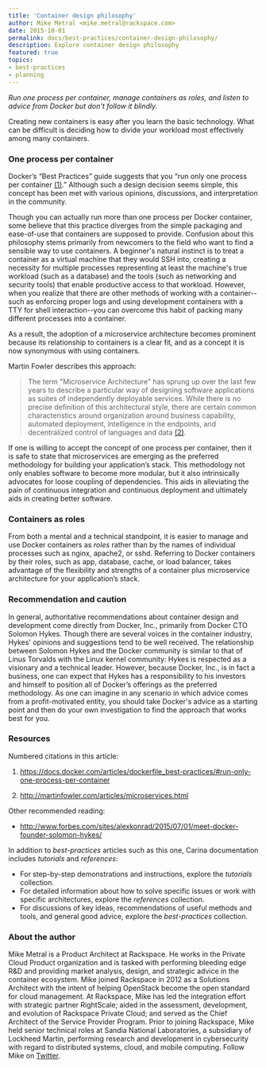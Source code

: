 ```yaml
---
title: 'Container design philosophy'
author: Mike Metral <mike.metral@rackspace.com>
date: 2015-10-01
permalink: docs/best-practices/container-design-philosophy/
description: Explore container design philosophy
featured: true
topics:
- best-practices
- planning
---
```


*Run one process per container, manage containers as roles, and listen to advice from Docker 
but don't follow it blindly.*

Creating new containers is easy after you learn the basic technology. What can be 
difficult is deciding how to divide your workload most effectively among many containers.

### One process per container

Docker’s “Best Practices” guide suggests that you “run only one process per container 
[(1)](#resources).” Although such a design decision seems simple, this concept has been 
met with various opinions, discussions, and interpretation in the community.

Though you can actually run more than one process per Docker container, some believe that 
this practice diverges from the simple packaging and ease-of-use that containers are 
supposed to provide. Confusion about this philosophy stems primarily from newcomers to the 
field who want to find a sensible way to use containers. A beginner's natural instinct is 
to treat a container as a virtual machine that they would SSH into, creating a necessity 
for multiple processes representing at least the machine's true workload (such as a 
database) and the tools (such as networking and security tools) that enable productive 
access to that workload. However, when you realize that there are other methods of working 
with a container--such as enforcing proper logs and using development containers with
a TTY for shell interaction--you can overcome this habit of packing many different 
processes into a container.

As a result, the adoption of a microservice architecture becomes prominent because its 
relationship to containers is a clear fit, and as a concept it is now synonymous with 
using containers.

Martin Fowler describes this approach:

> The term "Microservice Architecture" has sprung up over the last few
> years to describe a particular way of designing software applications
> as suites of independently deployable services. While there is no
> precise definition of this architectural style, there are certain
> common characteristics around organization around business capability,
> automated deployment, intelligence in the endpoints, and decentralized
> control of languages and data [(2)](#resources).

If one is willing to accept the concept of one process per container, then
it is safe to state that microservices are emerging as the preferred
methodology for building your application’s stack. This methodology not only
enables software to become more modular, but it also
intrinsically advocates for loose coupling of dependencies. This aids
in alleviating the pain of continuous integration and continuous deployment
and ultimately aids in
creating better software.

### Containers as roles

From both a mental and a technical
standpoint, it is easier to manage and use Docker containers as
*roles* rather than by the names of
individual processes such as nginx, apache2, or sshd.
Referring to Docker containers by their roles, such as
app, database, cache, or load balancer,
takes advantage of the flexibility and strengths of a container plus microservice
architecture for your application’s stack.

### Recommendation and caution

In general, authoritative recommendations about container design and development come 
directly from Docker, Inc., primarily from Docker CTO Solomon Hykes. Though there are 
several voices in the container industry, Hykes' opinions and suggestions tend to be well 
received. The relationship between Solomon Hykes and the Docker community is similar to 
that of Linus Torvalds with the Linux kernel community: Hykes is respected as a visionary 
and a technical leader. However, because Docker, Inc., is in fact a business, one can 
expect that Hykes has a responsibility to his investors and himself to position all of 
Docker’s offerings as the preferred methodology. As one can imagine in any scenario in 
which advice comes from a profit-motivated entity, you should take Docker's advice as a 
starting point and then do your own investigation to find the approach that works best 
for you.

<a name="resources"></a>
### Resources

Numbered citations in this article:

1. <https://docs.docker.com/articles/dockerfile_best-practices/#run-only-one-process-per-container>

2. <http://martinfowler.com/articles/microservices.html>

Other recommended reading:

- <http://www.forbes.com/sites/alexkonrad/2015/07/01/meet-docker-founder-solomon-hykes/>

In addition to *best-practices* articles such as this one,
Carina documentation includes *tutorials* and *references*:

* For step-by-step demonstrations and instructions, explore the *tutorials* collection.
* For detailed information about how to solve specific issues or work with specific architectures,
  explore the *references* collection.
* For discussions of key ideas, recommendations of useful methods and tools, and
  general good advice, explore the *best-practices* collection.

### About the author

Mike Metral is a Product Architect at Rackspace. He works in the Private Cloud Product 
organization and is tasked with performing bleeding edge R&D and providing market analysis, 
design, and strategic advice in the container ecosystem. Mike joined Rackspace in 2012 as 
a Solutions Architect with the intent of helping OpenStack become the open standard for 
cloud management. At Rackspace, Mike has led the integration effort with strategic partner 
RightScale; aided in the assessment, development, and evolution of Rackspace Private Cloud; 
and served as the Chief Architect of the Service Provider Program. Prior to joining Rackspace, 
Mike held senior technical roles at Sandia National Laboratories, a subsidiary of Lockheed 
Martin, performing research and development in cybersecurity with regard to distributed systems, 
cloud, and mobile computing. Follow Mike on [Twitter](https://twitter.com/mikemetral).
